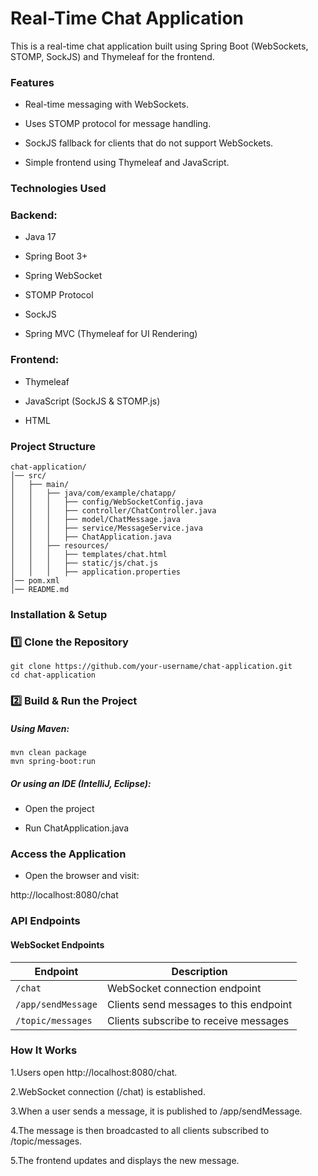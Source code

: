 # Real-Time Chat Application

This is a real-time chat application built using Spring Boot (WebSockets, STOMP, SockJS) and Thymeleaf for the frontend.

### Features

- Real-time messaging with WebSockets.

- Uses STOMP protocol for message handling.

- SockJS fallback for clients that do not support WebSockets.

- Simple frontend using Thymeleaf and JavaScript.

### Technologies Used

### Backend:

- Java 17

- Spring Boot 3+

- Spring WebSocket

- STOMP Protocol

- SockJS

- Spring MVC (Thymeleaf for UI Rendering)

### Frontend:

- Thymeleaf

- JavaScript (SockJS & STOMP.js)

- HTML
### Project Structure
```
chat-application/
│── src/
│   ├── main/
│   │   ├── java/com/example/chatapp/
│   │   │   ├── config/WebSocketConfig.java
│   │   │   ├── controller/ChatController.java
│   │   │   ├── model/ChatMessage.java
│   │   │   ├── service/MessageService.java
│   │   │   ├── ChatApplication.java
│   │   ├── resources/
│   │   │   ├── templates/chat.html
│   │   │   ├── static/js/chat.js
│   │   │   ├── application.properties
│── pom.xml
│── README.md
```
### Installation & Setup

### 1️⃣ Clone the Repository
```
git clone https://github.com/your-username/chat-application.git
cd chat-application
```
### 2️⃣ Build & Run the Project

##### Using Maven:
```
mvn clean package
mvn spring-boot:run
```
##### Or using an IDE (IntelliJ, Eclipse):

- Open the project

- Run ChatApplication.java

### Access the Application

- Open the browser and visit:

http://localhost:8080/chat

### API Endpoints

#### WebSocket Endpoints

| Endpoint         | Description                  |
|-----------------|---------------------------------------------------------------------------------------|
| `/chat`      | WebSocket connection endpoint |
| `/app/sendMessage` | Clients send messages to this endpoint |
| `/topic/messages`  | Clients subscribe to receive messages |


### How It Works

1.Users open http://localhost:8080/chat.

2.WebSocket connection (/chat) is established.

3.When a user sends a message, it is published to /app/sendMessage.

4.The message is then broadcasted to all clients subscribed to /topic/messages.

5.The frontend updates and displays the new message.

